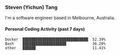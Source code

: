 ### Steven (Yichun) Tang

I'm a software engineer based in Melbourne, Australia.

#### Personal Coding Activity (past 7 days)
```
Docker  ▓▓▓▓▓▓▓▓▓▓▓▓▓▓▓▓▓▓▓▓▓▓▓▓▓▓▓▓▓▓  52.39%
Bash    ▓▓▓▓▓▓▓▓▓▓▓▓▓▓▓▓▓▓▓▓            36.20%
other   ▓▓▓▓▓▓                          11.41%
```
